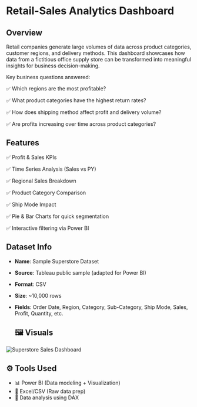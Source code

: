 # Retail-Sales Analytics Dashboard
##  Overview

Retail companies generate large volumes of data across product categories, customer regions, and delivery methods. This dashboard showcases how data from a fictitious office supply store can be transformed into meaningful insights for business decision-making.

Key business questions answered:

✅ Which regions are the most profitable?
 
✅ What product categories have the highest return rates?
 
✅ How does shipping method affect profit and delivery volume?
 
✅ Are profits increasing over time across product categories?


 ##   Features

✅ Profit & Sales KPIs 

✅ Time Series Analysis (Sales vs PY) 

✅ Regional Sales Breakdown 

✅ Product Category Comparison 

✅ Ship Mode Impact  

✅ Pie & Bar Charts for quick segmentation 

✅ Interactive filtering via Power BI


##  Dataset Info

- **Name**: Sample Superstore Dataset
  
- **Source**: Tableau public sample (adapted for Power BI)
  
- **Format**: CSV
   
- **Size**: ~10,000 rows
   
- **Fields**: Order Date, Region, Category, Sub-Category, Ship Mode, Sales, Profit, Quantity, etc.


  ## 🖼️ Visuals

![Superstore Sales Dashboard](dashboard/superstore-dashboard.png)


## ⚙️ Tools Used

- 📊 Power BI (Data modeling + Visualization)
- 🐼 Excel/CSV (Raw data prep)
- 🧠 Data analysis using DAX



